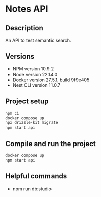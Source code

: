 # Notes API

## Description

An API to test semantic search.

## Versions

- NPM version 10.9.2
- Node version 22.14.0
- Docker version 27.5.1, build 9f9e405
- Nest CLI version 11.0.7

## Project setup

```bash
npm ci
docker compose up
npx drizzle-kit migrate
npm start api
```

## Compile and run the project

```bash
docker compose up
npm start api
```

## Helpful commands

- npm run db:studio
